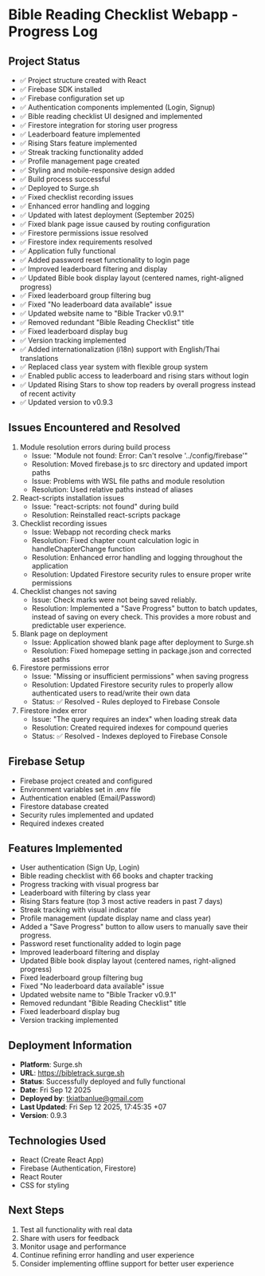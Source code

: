 # Bible Reading Checklist Webapp - Progress Log

## Project Status
- ✅ Project structure created with React
- ✅ Firebase SDK installed
- ✅ Firebase configuration set up
- ✅ Authentication components implemented (Login, Signup)
- ✅ Bible reading checklist UI designed and implemented
- ✅ Firestore integration for storing user progress
- ✅ Leaderboard feature implemented
- ✅ Rising Stars feature implemented
- ✅ Streak tracking functionality added
- ✅ Profile management page created
- ✅ Styling and mobile-responsive design added
- ✅ Build process successful
- ✅ Deployed to Surge.sh
- ✅ Fixed checklist recording issues
- ✅ Enhanced error handling and logging
- ✅ Updated with latest deployment (September 2025)
- ✅ Fixed blank page issue caused by routing configuration
- ✅ Firestore permissions issue resolved
- ✅ Firestore index requirements resolved
- ✅ Application fully functional
- ✅ Added password reset functionality to login page
- ✅ Improved leaderboard filtering and display
- ✅ Updated Bible book display layout (centered names, right-aligned progress)
- ✅ Fixed leaderboard group filtering bug
- ✅ Fixed "No leaderboard data available" issue
- ✅ Updated website name to "Bible Tracker v0.9.1"
- ✅ Removed redundant "Bible Reading Checklist" title
- ✅ Fixed leaderboard display bug
- ✅ Version tracking implemented
- ✅ Added internationalization (i18n) support with English/Thai translations
- ✅ Replaced class year system with flexible group system
- ✅ Enabled public access to leaderboard and rising stars without login
- ✅ Updated Rising Stars to show top readers by overall progress instead of recent activity
- ✅ Updated version to v0.9.3

## Issues Encountered and Resolved
1. Module resolution errors during build process
   - Issue: "Module not found: Error: Can't resolve '../config/firebase'"
   - Resolution: Moved firebase.js to src directory and updated import paths
   - Issue: Problems with WSL file paths and module resolution
   - Resolution: Used relative paths instead of aliases
2. React-scripts installation issues
   - Issue: "react-scripts: not found" during build
   - Resolution: Reinstalled react-scripts package
3. Checklist recording issues
   - Issue: Webapp not recording check marks
   - Resolution: Fixed chapter count calculation logic in handleChapterChange function
   - Resolution: Enhanced error handling and logging throughout the application
   - Resolution: Updated Firestore security rules to ensure proper write permissions
4. Checklist changes not saving
   - Issue: Check marks were not being saved reliably.
   - Resolution: Implemented a "Save Progress" button to batch updates, instead of saving on every check. This provides a more robust and predictable user experience.
5. Blank page on deployment
   - Issue: Application showed blank page after deployment to Surge.sh
   - Resolution: Fixed homepage setting in package.json and corrected asset paths
6. Firestore permissions error
   - Issue: "Missing or insufficient permissions" when saving progress
   - Resolution: Updated Firestore security rules to properly allow authenticated users to read/write their own data
   - Status: ✅ Resolved - Rules deployed to Firebase Console
7. Firestore index error
   - Issue: "The query requires an index" when loading streak data
   - Resolution: Created required indexes for compound queries
   - Status: ✅ Resolved - Indexes deployed to Firebase Console

## Firebase Setup
- Firebase project created and configured
- Environment variables set in .env file
- Authentication enabled (Email/Password)
- Firestore database created
- Security rules implemented and updated
- Required indexes created

## Features Implemented
- User authentication (Sign Up, Login)
- Bible reading checklist with 66 books and chapter tracking
- Progress tracking with visual progress bar
- Leaderboard with filtering by class year
- Rising Stars feature (top 3 most active readers in past 7 days)
- Streak tracking with visual indicator
- Profile management (update display name and class year)
- Added a "Save Progress" button to allow users to manually save their progress.
- Password reset functionality added to login page
- Improved leaderboard filtering and display
- Updated Bible book display layout (centered names, right-aligned progress)
- Fixed leaderboard group filtering bug
- Fixed "No leaderboard data available" issue
- Updated website name to "Bible Tracker v0.9.1"
- Removed redundant "Bible Reading Checklist" title
- Fixed leaderboard display bug
- Version tracking implemented

## Deployment Information
- **Platform**: Surge.sh
- **URL**: https://bibletrack.surge.sh
- **Status**: Successfully deployed and fully functional
- **Date**: Fri Sep 12 2025
- **Deployed by**: tkiatbanlue@gmail.com
- **Last Updated**: Fri Sep 12 2025, 17:45:35 +07
- **Version**: 0.9.3

## Technologies Used
- React (Create React App)
- Firebase (Authentication, Firestore)
- React Router
- CSS for styling

## Next Steps
1. Test all functionality with real data
2. Share with users for feedback
3. Monitor usage and performance
4. Continue refining error handling and user experience
5. Consider implementing offline support for better user experience